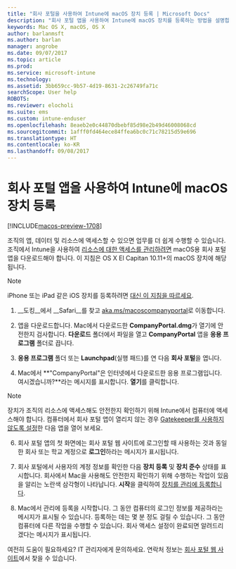 ```yaml
---
title: "회사 포털을 사용하여 Intune에 macOS 장치 등록 | Microsoft Docs"
description: "회사 포털 앱을 사용하여 Intune에 macOS 장치를 등록하는 방법을 설명합니다."
keywords: Mac OS X, macOS, OS X
author: barlanmsft
ms.author: barlan
manager: angrobe
ms.date: 09/07/2017
ms.topic: article
ms.prod: 
ms.service: microsoft-intune
ms.technology: 
ms.assetid: 3bb659cc-9b57-4d19-8631-2c26749fa71c
searchScope: User help
ROBOTS: 
ms.reviewer: elocholi
ms.suite: ems
ms.custom: intune-enduser
ms.openlocfilehash: 8eaeb2e0c44870dbebf85d98e2b49d46008068cd
ms.sourcegitcommit: 1afff0fd464ece84ffea6bc0c71c78215d59e696
ms.translationtype: HT
ms.contentlocale: ko-KR
ms.lasthandoff: 09/08/2017
---
```

# <a name="enroll-your-macos-device-in-intune-with-the-company-portal-app"></a>회사 포털 앱을 사용하여 Intune에 macOS 장치 등록

[!INCLUDE[macos-preview-1708](./includes/macos-preview-1708.md)]

조직의 앱, 데이터 및 리소스에 액세스할 수 있으면 업무를 더 쉽게 수행할 수 있습니다. 조직에서 Intune을 사용하여 [리소스에 대한 액세스를 관리하려면](what-happens-if-you-install-the-Company-Portal-app-and-enroll-your-device-in-intune-ios.md) macOS용 회사 포털 앱을 다운로드해야 합니다. 이 지침은 OS X El Capitan 10.11+의 macOS 장치에 해당됩니다.

  > [!NOTE]
  > iPhone 또는 iPad 같은 iOS 장치를 등록하려면 [대신 이 지침을 따르세요](enroll-your-device-in-intune-ios.md).

1.  __도킹__에서 __Safari__를 찾고 [aka.ms/macoscompanyportal](https://aka.ms/macoscompanyportal)로 이동합니다. 

2. 앱을 다운로드합니다. Mac에서 다운로드한 **CompanyPortal.dmg**가 열기에 안전한지 검사합니다. **다운로드** 폴더에서 파일을 열고 **CompanyPortal** 앱을 **응용 프로그램** 폴더로 끕니다.

3. **응용 프로그램** 폴더 또는 **Launchpad**(실행 패드)를 연 다음 **회사 포털**을 엽니다.

4. Mac에서 **"CompanyPortal"은 인터넷에서 다운로드한 응용 프로그램입니다. 여시겠습니까?**라는 메시지를 표시합니다. **열기**를 클릭합니다.

  > [!NOTE]
  > 장치가 조직의 리소스에 액세스해도 안전한지 확인하기 위해 Intune에서 컴퓨터에 액세스해야 합니다. 컴퓨터에서 회사 포털 앱이 열리지 않는 경우 [Gatekeeper를 사용하지 않도록 설정](https://support.apple.com/HT202491)한 다음 앱을 열어 보세요.

6. 회사 포털 앱의 첫 화면에는 회사 포털 웹 사이트에 로그인할 때 사용하는 것과 동일한 회사 또는 학교 계정으로 **로그인**하라는 메시지가 표시됩니다.

7. 회사 포털에서 사용자의 계정 정보를 확인한 다음 **장치 등록** 및 **장치 준수** 상태를 표시합니다. 회사에서 Mac을 사용해도 안전한지 확인하기 위해 수행하는 작업이 있음을 알리는 노란색 삼각형이 나타납니다. **시작**을 클릭하여 [장치를 관리에 등록합니다](what-info-can-your-company-see-when-you-enroll-your-device-in-intune.md).

8. Mac에서 관리에 등록을 시작합니다. 그 동안 컴퓨터의 로그인 정보를 제공하라는 메시지가 표시될 수 있습니다. 등록하는 데는 몇 분 정도 걸릴 수 있습니다. 그 동안 컴퓨터에 다른 작업을 수행할 수 있습니다. 회사 액세스 설정이 완료되면 알려드리겠다는 메시지가 표시됩니다.

여전히 도움이 필요하세요? IT 관리자에게 문의하세요. 연락처 정보는 [회사 포털 웹 사이트](http://portal.manage.microsoft.com)에서 찾을 수 있습니다.
